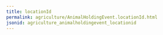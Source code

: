 ```yaml
---
title: locationId
permalink: agriculture/AnimalHoldingEvent.locationId.html
jsonid: agriculture_animalholdingevent_locationid
---
```

